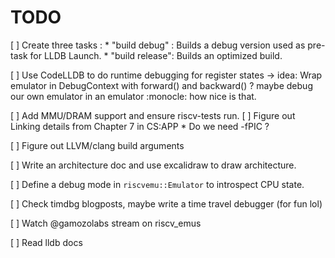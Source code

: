 # TODO

[ ] Create three tasks :
    * "build debug" : Builds a debug version used as pre-task for LLDB Launch.
    * "build release": Builds an optimized build.

[ ] Use CodeLLDB to do runtime debugging for register states
 -> idea: Wrap emulator in DebugContext with forward() and backward() ?
  maybe debug our own emulator in an emulator :monocle: how nice is that.

[ ] Add MMU/DRAM support and ensure riscv-tests run.
[ ] Figure out Linking details from Chapter 7 in CS:APP
    * Do we need -fPIC ?

[ ] Figure out LLVM/clang build arguments

[ ] Write an architecture doc and use excalidraw to draw architecture.

[ ] Define a debug mode in `riscvemu::Emulator` to introspect CPU state.

[ ] Check timdbg blogposts, maybe write a time travel debugger (for fun lol)

[ ] Watch @gamozolabs stream on riscv_emus

[ ] Read lldb docs
